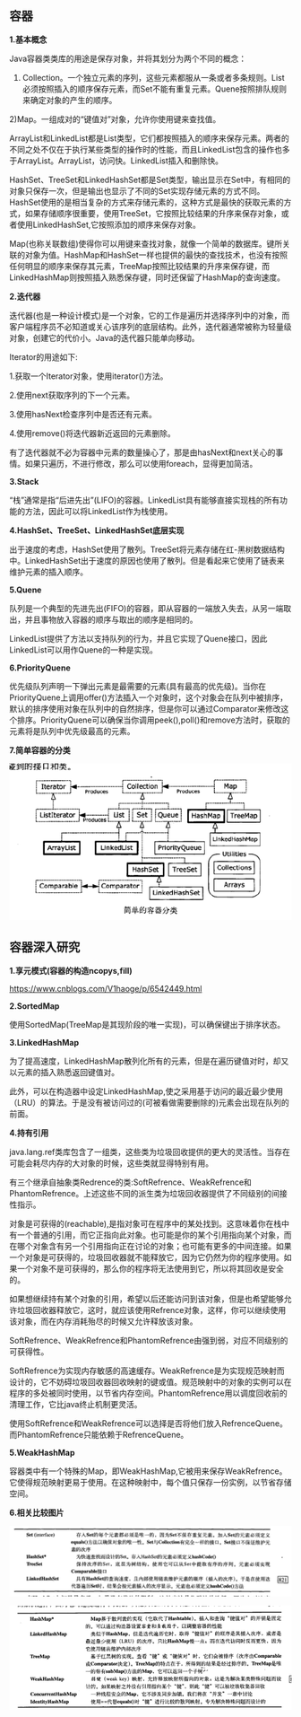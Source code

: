 ## **容器**

**1.基本概念**

Java容器类类库的用途是保存对象，并将其划分为两个不同的概念：

1) Collection。一个独立元素的序列，这些元素都服从一条或者多条规则。List必须按照插入的顺序保存元素，而Set不能有重复元素。Quene按照排队规则来确定对象的产生的顺序。

2)Map。一组成对的“键值对”对象，允许你使用键来查找值。



ArrayList和LinkedList都是List类型，它们都按照插入的顺序来保存元素。两者的不同之处不仅在于执行某些类型的操作时的性能，而且LinkedList包含的操作也多于ArrayList。ArrayList，访问快。LinkedList插入和删除快。

HashSet、TreeSet和LinkedHashSet都是Set类型，输出显示在Set中，有相同的对象只保存一次，但是输出也显示了不同的Set实现存储元素的方式不同。HashSet使用的是相当复杂的方式来存储元素的，这种方式是最快的获取元素的方式，如果存储顺序很重要，使用TreeSet，它按照比较结果的升序来保存对象，或者使用LinkedHashSet,它按照添加的顺序来保存对象。

Map(也称关联数组)使得你可以用键来查找对象，就像一个简单的数据库。键所关联的对象为值。HashMap和HashSet一样也提供的最快的查找技术，也没有按照任何明显的顺序来保存其元素，TreeMap按照比较结果的升序来保存键，而LinkedHashMap则按照插入熟悉保存键，同时还保留了HashMap的查询速度。

**2.迭代器**

迭代器(也是一种设计模式)是一个对象，它的工作是遍历并选择序列中的对象，而客户端程序员不必知道或关心该序列的底层结构。此外，迭代器通常被称为轻量级对象，创建它的代价小。Java的迭代器只能单向移动。

Iterator的用途如下:

1.获取一个Iterator对象，使用iterator()方法。

2.使用next获取序列的下一个元素。

3.使用hasNext检查序列中是否还有元素。

4.使用remove()将迭代器新近返回的元素删除。

有了迭代器就不必为容器中元素的数量操心了，那是由hasNext和next关心的事情。如果只遍历，不进行修改，那么可以使用foreach，显得更加简洁。

**3.Stack**

“栈”通常是指“后进先出”(LIFO)的容器。LinkedList具有能够直接实现栈的所有功能的方法，因此可以将LinkedList作为栈使用。

**4.HashSet、TreeSet、LinkedHashSet底层实现**

出于速度的考虑，HashSet使用了散列。TreeSet将元素存储在红-黑树数据结构中。LinkedHashSet出于速度的原因也使用了散列。但是看起来它使用了链表来维护元素的插入顺序。

**5.Quene**

队列是一个典型的先进先出(FIFO)的容器，即从容器的一端放入失去，从另一端取出，并且事物放入容器的顺序与取出的顺序是相同的。

LinkedList提供了方法以支持队列的行为，并且它实现了Quene接口，因此LinkedList可以用作Quene的一种是实现。

**6.PriorityQuene**

优先级队列声明一下弹出元素是最需要的元素(具有最高的优先级)。当你在PriorityQuene上调用offer()方法插入一个对象时，这个对象会在队列中被排序，默认的排序使用对象在队列中的自然排序，但是你可以通过Comparator来修改这个排序。PriorityQuene可以确保当你调用peek(),poll()和remove方法时，获取的元素将是队列中优先级最高的元素。

**7.简单容器的分类**

![简单容器的分类](https://raw.githubusercontent.com/xiaofans/BlogSource/master/%E9%87%8D%E6%B8%A9java%E5%9F%BA%E7%A1%80/pics/%E7%AE%80%E5%8D%95%E5%AE%B9%E5%99%A8%E7%9A%84%E5%88%86%E7%B1%BB.png)

## 容器深入研究

**1.享元模式(容器的构造ncopys,fill)**

https://www.cnblogs.com/V1haoge/p/6542449.html

**2.SortedMap**

使用SortedMap(TreeMap是其现阶段的唯一实现)，可以确保键出于排序状态。

**3.LinkedHashMap**

为了提高速度，LinkedHashMap散列化所有的元素，但是在遍历键值对时，却又以元素的插入熟悉返回键值对。

此外，可以在构造器中设定LinkedHashMap,使之采用基于访问的最近最少使用（LRU）的算法。于是没有被访问过的(可被看做需要删除的)元素会出现在队列的前面。

**4.持有引用**

java.lang.ref类库包含了一组类，这些类为垃圾回收提供的更大的灵活性。当存在可能会耗尽内存的大对象的时候，这些类就显得特别有用。

有三个继承自抽象类Redrence的类:SoftRefrence、WeakRefrence和PhantomRefrence。上述这些不同的派生类为垃圾回收器提供了不同级别的间接性指示。

对象是可获得的(reachable),是指对象可在程序中的某处找到。这意味着你在栈中有一个普通的引用，而它正指向此对象。也可能是你的某个引用指向某个对象，而在哪个对象含有另一个引用指向正在讨论的对象；也可能有更多的中间连接。如果一个对象是可获得的，垃圾回收器就不能释放它，因为它仍然为你的程序使用。如果一个对象不是可获得的，那么你的程序将无法使用到它，所以将其回收是安全的。

如果想继续持有某个对象的引用，希望以后还能访问到该对象，但是也希望能够允许垃圾回收器释放它，这时，就应该使用Refrence对象，这样，你可以继续使用该对象，而在内存消耗殆尽的时候又允许释放该对象。

SoftRefrence、WeakRefrence和PhantomRefrence由强到弱，对应不同级别的可获得性。

SoftRefrence为实现内存敏感的高速缓存。WeakRefrence是为实现规范映射而设计的，它不妨碍垃圾回收器回收映射的键或值。规范映射中的对象的实例可以在程序的多处被同时使用，以节省内存空间。PhantomRefrence用以调度回收前的清理工作，它比java终止机制更灵活。

使用SoftRefrence和WeakRefrence可以选择是否将他们放入RefrenceQuene。而PhantomRefrence只能依赖于RefrenceQuene。

**5.WeakHashMap**

容器类中有一个特殊的Map，即WeakHashMap,它被用来保存WeakRefrence。它使得规范映射更易于使用。在这种映射中，每个值只保存一份实例，以节省存储空间。

**6.相关比较图片**

![Set及其扩展类的区别](https://raw.githubusercontent.com/xiaofans/BlogSource/master/%E9%87%8D%E6%B8%A9java%E5%9F%BA%E7%A1%80/pics/Set%E5%8F%8A%E5%85%B6%E6%89%A9%E5%B1%95%E7%B1%BB%E7%9A%84%E5%8C%BA%E5%88%AB.png)







![Map及其扩展类的区别](https://raw.githubusercontent.com/xiaofans/BlogSource/master/%E9%87%8D%E6%B8%A9java%E5%9F%BA%E7%A1%80/pics/Map%E5%8F%8A%E5%85%B6%E6%89%A9%E5%B1%95%E7%B1%BB%E7%9A%84%E5%8C%BA%E5%88%AB.png)